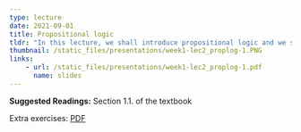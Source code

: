 ```yaml
---
type: lecture
date: 2021-09-01
title: Propositional logic
tldr: "In this lecture, we shall introduce propositional logic and we shall use it to analyze the forms of proofs."
thumbnail: /static_files/presentations/week1-lec2_proplog-1.PNG 
links: 
    - url: /static_files/presentations/week1-lec2_proplog-1.pdf
      name: slides
---
```

**Suggested Readings:**
Section 1.1. of the textbook

Extra exercises: [PDF](/static_files/presentations/week1-ex.pdf)